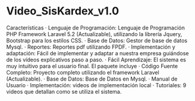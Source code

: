 # Video_SisKardex_v1.0
Características · Lenguaje de Programación: Lenguaje de Programación PHP Framework Laravel 5.2 (Actualizable), utilizando la librería Jquery, Bootstrap para los estilos CSS. · Base de Datos: Gestor de base de datos Mysql. · Reportes: Reportes pdf utilizando FPDF. · Implementación y adaptación: Fácil de implementar y adaptar a nuestra empresa guiándose de los vídeos explicativos paso a paso. · Fácil Aprendizaje: El sistema es muy intuitivo para el usuario final. El paquete incluye · Código Fuente Completo: Proyecto completo utilizando el framework Laravel (Actualizable). · Base de Datos: Base de Datos en Mysql. · Manual de Usuario · Implementación: videos de implementación local · Tutoriales: 9 videos que detallan como se utiliza el sistema.
